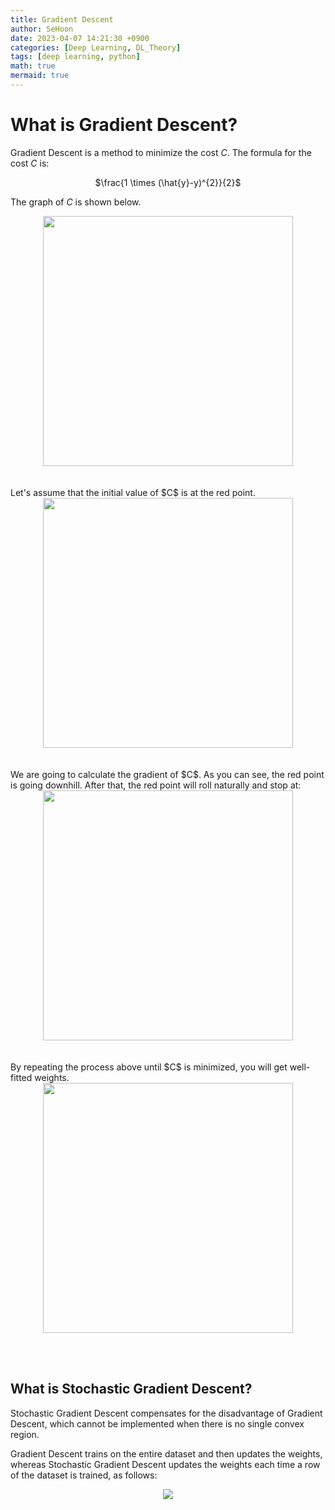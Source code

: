 ```yaml
---
title: Gradient Descent
author: SeHoon
date: 2023-04-07 14:21:30 +0900
categories: [Deep Learning, DL_Theory]
tags: [deep learning, python]
math: true
mermaid: true
---
```



# What is Gradient Descent?

Gradient Descent is a method to minimize the cost $C$. The formula for the cost $C$ is:

<center>

$\frac{1 \times (\hat{y}-y)^{2}}{2}$
</center>

The graph of $C$ is shown below.
<center>
<img src="https://user-images.githubusercontent.com/28240052/230599136-4db3b944-ab3c-4cc0-ad5e-e19102cb7af6.png" width=400>
</center>
<br><br>
Let's assume that the initial value of $C$ is at the red point.<br>
<center>
<img src="https://user-images.githubusercontent.com/28240052/230599103-70f4bf24-68cc-4a20-b977-cb97f45d3808.png" width=400>
</center>
<br><br>
We are going to calculate the gradient of $C$. As you can see, the red point is going downhill. After that, the red point will roll naturally and stop at:
<center>
<img src="https://user-images.githubusercontent.com/28240052/230599968-8a84beb3-c6ef-4fd8-988e-a24116b0bcbb.png" width=400>
</center>
<br><br>
By repeating the process above until $C$ is minimized, you will get well-fitted weights.
<center>
<img src="https://user-images.githubusercontent.com/28240052/230600129-ae25f494-7dfc-4687-94e0-dfb0e1ede561.png" width=400>
</center>

<br><br>

## What is Stochastic Gradient Descent?
Stochastic Gradient Descent compensates for the disadvantage of Gradient Descent, which cannot be implemented when there is no single convex region.<br>

Gradient Descent trains on the entire dataset and then updates the weights, whereas Stochastic Gradient Descent updates the weights each time a row of the dataset is trained, as follows:
<center>
<img src="https://user-images.githubusercontent.com/28240052/230601336-2eac18b2-38c8-4e11-9d1a-148c59037bfa.png">
</center>
